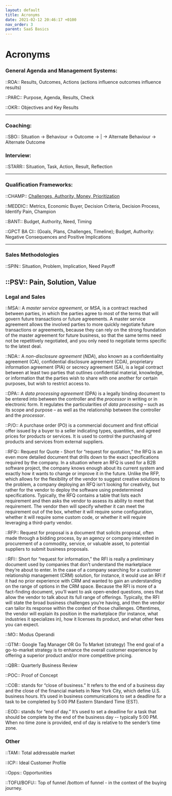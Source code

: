 ```yaml
---
layout: default
title: Acronyms
date: 2021-02-12 20:46:17 +0100
nav_order: 3
parent: SaaS Basics
---
```


# Acronyms


### General Agenda and Management Systems:
::ROA::
Results, Outcomes, Actions (actions influence outcomes influence results)

::PARC::
Purpose, Agenda, Results, Check

::OKR::
Objectives and Key Results

---
### Coaching:
::SBO::
Situation -> Behaviour -> Outcome -> | -> Alternate Behaviour -> Alternate Outcome


### Interview:
::STARR:: Situation, Task, Action, Result, Reflection

---
### Qualification Frameworks:

::CHAMP::
[Challenges, Authority, Money, Prioritization](https://www.insightsquared.com/blog/dont-bant-just-champ-sales-qualification-questions-for-champions/)

::MEDDIC::
Metrics, Economic Buyer, Decision Criteria, Decision Process, Identify Pain, Champion

::BANT:: 
 Budget, Authority, Need, Timing

::GPCT  BA  CI:: (Goals, Plans, Challenges, Timeline); Budget, Authority: Negative Consequences and Positive Implications

---
### Sales Methodologies

::SPIN:: Situation, Problem, Implication, Need Payoff

::PSV:: Pain, Solution, Value
---

### Legal and Sales
::MSA::
A *master service agreement*, or *MSA*, is a contract reached between parties, in which the parties agree to most of the terms that will govern future transactions or future agreements. A master service agreement allows the involved parties to more quickly negotiate future transactions or agreements, because they can rely on the strong foundation of the master agreement for future business, so that the same terms need not be repetitively negotiated, and you only need to negotiate terms specific to the latest deal.

::NDA::
A *non-disclosure agreement* (*NDA*), also known as a confidentiality agreement (CA), confidential disclosure agreement (CDA), proprietary information agreement (PIA) or secrecy agreement (SA), is a  legal contract between at least two parties that outlines confidential material, knowledge, or information that the parties wish to share with one another for certain purposes, but wish to restrict access to.

::DPA::
A *data processing agreement* (DPA) is a legally binding document to be entered into between the controller and the *processor* in writing or in electronic form. It regulates the particularities of *data processing* – such as its scope and purpose – as well as the relationship between the controller and the *processor*.

::P/O::
A purchase order (PO) is a commercial document and first official offer issued by a buyer to a seller indicating types, quantities, and agreed prices for products or services. It is used to control the purchasing of products and services from external suppliers.

::RFQ:: Request for Quote - Short for “request for quotation,” the RFQ is an even more detailed document that drills down to the exact specifications required by the company. In a situation where an RFQ is used for a B2B software project, the company knows enough about its current system and exactly how it wants to change or improve it in the future.
Unlike the RFP, which allows for the flexibility of the vendor to suggest creative solutions to the problem, a company deploying an RFQ isn’t looking for creativity, but rather for the vendor to deploy the software using predetermined specifications. Typically, the RFQ contains a table that lists each requirement and then asks the vendor to assess its ability to meet that requirement. The vendor then will specify whether it can meet the requirement out of the box, whether it will require some configuration, whether it will require some custom code, or whether it will require leveraging a third-party vendor.


::RFP::  Request for proposal is a document that solicits proposal, often made through a bidding process, by an agency or company interested in procurement of a commodity, service, or valuable asset, to potential suppliers to submit business proposals.

::RFI:: Short for “request for information,” the RFI is really a preliminary document used by companies that don’t understand the marketplace they’re about to enter. In the case of a company searching for a customer relationship management (CRM) solution, for instance, it would use an RFI if it had no prior experience with CRM and wanted to gain an understanding on the range of options in the CRM space.
Because the RFI is more of a fact-finding document, you’ll want to ask open-ended questions, ones that allow the vendor to talk about its full range of offerings. Typically, the RFI will state the broad business challenges you’re having, and then the vendor can tailor its response within the context of those challenges. Oftentimes, the vendor will explain its position in the marketplace (for instance, what industries it specializes in), how it licenses its product, and what other fees you can expect.



::MO:: Modus Operandi

::GTM:: 
Google Tag Manager OR
Go To Market (strategy)
The end goal of a go-to-market strategy is to enhance the overall customer experience by offering a superior product and/or more competitive pricing.

::QBR:: Quarterly Business Review

::POC:: Proof of Concept

::COB:: stands for “close of business.” It refers to the end of a business day and the close of the financial markets in New York City, which define U.S. business hours. It’s used in business communications to set a deadline for a task to be completed by 5:00 PM Eastern Standard Time (EST).

::EOD:: stands for “end of day.” It’s used to set a deadline for a task that should be complete by the end of the business day -- typically 5:00 PM. When no time zone is provided, end of day is relative to the sender’s time zone.

### Other

::TAM:: Total addressable market

::ICP:: Ideal Customer Profile

::Opps:: Opportunities 

::TOFU/BOFU::  Top of funnel /bottom of funnel - in the context of the buying journey.